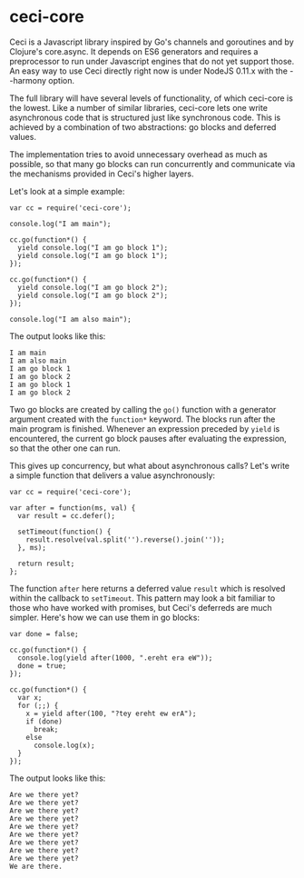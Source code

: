 ceci-core
=========

Ceci is a Javascript library inspired by Go's channels and goroutines and by Clojure's core.async. It depends on ES6 generators and requires a preprocessor to run under Javascript engines that do not yet support those. An easy way to use Ceci directly right now is under NodeJS 0.11.x with the --harmony option.

The full library will have several levels of functionality, of which ceci-core is the lowest. Like a number of similar libraries, ceci-core lets one write asynchronous code that is structured just like synchronous code. This is achieved by a combination of two abstractions: go blocks and deferred values.

The implementation tries to avoid unnecessary overhead as much as possible, so that many go blocks can run concurrently and communicate via the mechanisms provided in Ceci's higher layers.

Let's look at a simple example:
    
    var cc = require('ceci-core');
    
    console.log("I am main");
    
    cc.go(function*() {
      yield console.log("I am go block 1");
      yield console.log("I am go block 1");
    });
    
    cc.go(function*() {
      yield console.log("I am go block 2");
      yield console.log("I am go block 2");
    });
    
    console.log("I am also main");

The output looks like this:

    I am main
    I am also main
    I am go block 1
    I am go block 2
    I am go block 1
    I am go block 2

Two go blocks are created by calling the `go()` function with a generator argument created with the `function*` keyword. The blocks run after the main program is finished. Whenever an expression preceded by `yield` is encountered, the current go block pauses after evaluating the expression, so that the other one can run.

This gives up concurrency, but what about asynchronous calls? Let's write a simple function that delivers a value asynchronously:

    var cc = require('ceci-core');
    
    var after = function(ms, val) {
      var result = cc.defer();
    
      setTimeout(function() {
        result.resolve(val.split('').reverse().join(''));
      }, ms);
    
      return result;
    };

The function `after` here returns a deferred value `result` which is resolved within the callback to `setTimeout`. This pattern may look a bit familiar to those who have worked with promises, but Ceci's deferreds are much simpler. Here's how we can use them in go blocks:

    var done = false;
    
    cc.go(function*() {
      console.log(yield after(1000, ".ereht era eW"));
      done = true;
    });
    
    cc.go(function*() {
      var x;
      for (;;) {
        x = yield after(100, "?tey ereht ew erA");
        if (done)
          break;
        else
          console.log(x);
      }
    });

The output looks like this:

    Are we there yet?
    Are we there yet?
    Are we there yet?
    Are we there yet?
    Are we there yet?
    Are we there yet?
    Are we there yet?
    Are we there yet?
    Are we there yet?
    We are there.
